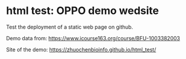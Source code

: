 # html test: OPPO demo wedsite

Test the deployment of a static web page on github.

Demo data from: https://www.icourse163.org/course/BFU-1003382003

Site of the demo: https://zhuochenbioinfo.github.io/html_test/
